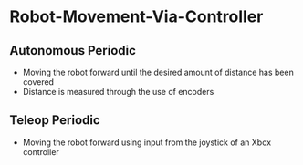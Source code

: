 # Robot-Movement-Via-Controller
## Autonomous Periodic
- Moving the robot forward until the desired amount of distance has been covered
- Distance is measured through the use of encoders
## Teleop Periodic
- Moving the robot forward using input from the joystick of an Xbox controller
